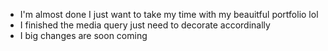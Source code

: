 - I'm almost done I just want to take my time with my beauitful portfolio lol
- I finished the media query just need to decorate accordinally
- I big changes are soon coming 

